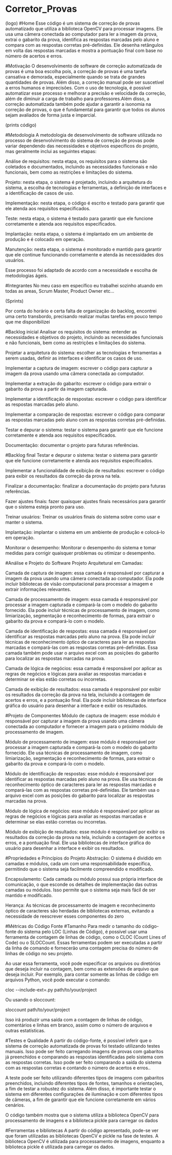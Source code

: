 # Corretor_Provas
(logo)
#Home
Esse código é um sistema de correção de provas automatizado que utiliza a biblioteca OpenCV para processar imagens. Ele usa uma câmera conectada ao computador para ler a imagem da prova, extrai o gabarito da prova, identifica as respostas marcadas pelo aluno e compara com as respostas corretas pré-definidas. Ele desenha retângulos em volta das respostas marcadas e mostra a pontuação final com base no número de acertos e erros.

#Motivação
O desenvolvimento de software de correção automatizada de provas é uma boa escolha pois, a correção de provas é uma tarefa cansativa e demorada, especialmente quando se trata de grandes quantidades de provas. Além disso, a correção manual pode ser suscetível a erros humanos e imprecisões. Com o uso de tecnologia, é possível automatizar esse processo e melhorar a precisão e velocidade da correção, além de diminuir a carga de trabalho para professores.Além disso, a correção automatizada também pode ajudar a garantir a isonomia na correção de provas, o que é fundamental para garantir que todos os alunos sejam avaliados de forma justa e imparcial.

(prints código)

#Metodologia
A metodologia de desenvolvimento de software utilizada no processo de desenvolvimento do sistema de correção de provas pode variar dependendo das necessidades e objetivos específicos do projeto, mas geralmente inclui as seguintes etapas:

Análise de requisitos: nesta etapa, os requisitos para o sistema são coletados e documentados, incluindo as necessidades funcionais e não funcionais, bem como as restrições e limitações do sistema.

Projeto: nesta etapa, o sistema é projetado, incluindo a arquitetura do sistema, a escolha de tecnologias e ferramentas, a definição de interfaces e a identificação de casos de uso.

Implementação: nesta etapa, o código é escrito e testado para garantir que ele atenda aos requisitos especificados.

Teste: nesta etapa, o sistema é testado para garantir que ele funcione corretamente e atenda aos requisitos especificados.

Implantação: nesta etapa, o sistema é implantado em um ambiente de produção e é colocado em operação.

Manutenção: nesta etapa, o sistema é monitorado e mantido para garantir que ele continue funcionando corretamente e atenda às necessidades dos usuários.

Esse processo foi adaptado de acordo com a necessidade e escolha de metodologias ágeis.

#Integrantes
No meu caso em específico eu trabalhei sozinho atuando em todas as areas, Scrum Master, Product Owner etc...

(Sprints)

Por conta do horário e certa falta de organização do backlog, encontrei uma certo transbordo, precisando realizar muitas tarefas em pouco tempo que me disponibilizei


#Backlog inicial
Analisar os requisitos do sistema: entender as necessidades e objetivos do projeto, incluindo as necessidades funcionais e não funcionais, bem como as restrições e limitações do sistema.

Projetar a arquitetura do sistema: escolher as tecnologias e ferramentas a serem usadas, definir as interfaces e identificar os casos de uso.

Implementar a captura de imagem: escrever o código para capturar a imagem da prova usando uma câmera conectada ao computador.

Implementar a extração do gabarito: escrever o código para extrair o gabarito da prova a partir da imagem capturada.

Implementar a identificação de respostas: escrever o código para identificar as respostas marcadas pelo aluno.

Implementar a comparação de respostas: escrever o código para comparar as respostas marcadas pelo aluno com as respostas corretas pré-definidas.

Testar e depurar o sistema: testar o sistema para garantir que ele funcione corretamente e atenda aos requisitos especificados.

Documentação: documentar o projeto para futuras referências.

#Backlog final
Testar e depurar o sistema: testar o sistema para garantir que ele funcione corretamente e atenda aos requisitos especificados.

Implementar a funcionalidade de exibição de resultados: escrever o código para exibir os resultados da correção da prova na tela.

Finalizar a documentação: finalizar a documentação do projeto para futuras referências.

Fazer ajustes finais: fazer quaisquer ajustes finais necessários para garantir que o sistema esteja pronto para uso.

Treinar usuários: Treinar os usuários finais do sistema sobre como usar e manter o sistema.

Implantação: implantar o sistema em um ambiente de produção e colocá-lo em operação.

Monitorar o desempenho: Monitorar o desempenho do sistema e tomar medidas para corrigir quaisquer problemas ou otimizar o desempenho.

#Análise e Projeto do Software
Projeto Arquitetural em Camadas:

Camada de captura de imagem: essa camada é responsável por capturar a imagem da prova usando uma câmera conectada ao computador. Ela pode incluir bibliotecas de visão computacional para processar a imagem e extrair informações relevantes.

Camada de processamento de imagem: essa camada é responsável por processar a imagem capturada e compará-la com o modelo do gabarito fornecido. Ela pode incluir técnicas de processamento de imagem, como limiarização, segmentação e reconhecimento de formas, para extrair o gabarito da prova e compará-lo com o modelo.

Camada de identificação de respostas: essa camada é responsável por identificar as respostas marcadas pelo aluno na prova. Ela pode incluir técnicas de reconhecimento óptico de caracteres para ler as respostas marcadas e compará-las com as respostas corretas pré-definidas. Essa camada também pode usar o arquivo excel com as posições do gabarito para localizar as respostas marcadas na prova.

Camada de lógica de negócios: essa camada é responsável por aplicar as regras de negócios e lógicas para avaliar as respostas marcadas e determinar se elas estão corretas ou incorretas.

Camada de exibição de resultados: essa camada é responsável por exibir os resultados da correção da prova na tela, incluindo a contagem de acertos e erros, e a pontuação final. Ela pode incluir bibliotecas de interface gráfica do usuário para desenhar a interface e exibir os resultados.

#Projeto de Componentes
Módulo de captura de imagem: esse módulo é responsável por capturar a imagem da prova usando uma câmera conectada ao computador e fornecer a imagem para o próximo módulo de processamento de imagem.

Módulo de processamento de imagem: esse módulo é responsável por processar a imagem capturada e compará-la com o modelo do gabarito fornecido. Ele usa técnicas de processamento de imagem, como limiarização, segmentação e reconhecimento de formas, para extrair o gabarito da prova e compará-lo com o modelo.

Módulo de identificação de respostas: esse módulo é responsável por identificar as respostas marcadas pelo aluno na prova. Ele usa técnicas de reconhecimento óptico de caracteres para ler as respostas marcadas e compará-las com as respostas corretas pré-definidas. Ele também usa o arquivo excel com as posições do gabarito para localizar as respostas marcadas na prova.

Módulo de lógica de negócios: esse módulo é responsável por aplicar as regras de negócios e lógicas para avaliar as respostas marcadas e determinar se elas estão corretas ou incorretas.

Módulo de exibição de resultados: esse módulo é responsável por exibir os resultados da correção da prova na tela, incluindo a contagem de acertos e erros, e a pontuação final. Ele usa bibliotecas de interface gráfica do usuário para desenhar a interface e exibir os resultados.

#Propriedades e Princípios do Projeto
Abstração: O sistema é dividido em camadas e módulos, cada um com uma responsabilidade específica, permitindo que o sistema seja facilmente compreendido e modificado.

Encapsulamento: Cada camada ou módulo possui sua própria interface de comunicação, o que esconde os detalhes de implementação das outras camadas ou módulos. Isso permite que o sistema seja mais fácil de ser mantido e modificado.

Herança: As técnicas de processamento de imagem e reconhecimento óptico de caracteres são herdadas de bibliotecas externas, evitando a necessidade de reescrever esses componentes do zero

#Métricas do Código Fonte
#Tamanho
Para medir o tamanho do código-fonte do sistema pelo LOC (Linhas de Código), é possível usar uma ferramenta de contagem de linhas de código, como o CLOC (Count Lines of Code) ou o SLOCCount. Essas ferramentas podem ser executadas a partir da linha de comando e fornecerão uma contagem precisa do número de linhas de código no seu projeto.

Ao usar essa ferramenta, você pode especificar os arquivos ou diretórios que deseja incluir na contagem, bem como as extensões de arquivo que deseja incluir. Por exemplo, para contar somente as linhas de código em arquivos Python, você pode executar o comando:

cloc --include-ext=.py path/to/your/project

Ou usando o sloccount:

sloccount path/to/your/project

Isso irá produzir uma saída com a contagem de linhas de código, comentários e linhas em branco, assim como o número de arquivos e outras estatísticas.

#Testes e Qualidade
A partir do código-fonte, é possível inferir que o sistema de correção automatizada de provas foi testado utilizando testes manuais. Isso pode ser feito carregando imagens de provas com gabaritos já preenchidos e comparando as respostas identificadas pelo sistema com as respostas corretas. Isso pode ser feito comparando a saída do sistema com as respostas corretas e contando o número de acertos e erros..

A teste pode ser feito utilizando diferentes tipos de imagens com gabaritos preenchidos, incluindo diferentes tipos de fontes, tamanhos e orientações, a fim de testar a robustez do sistema. Além disso, é importante testar o sistema em diferentes configurações de iluminação e com diferentes tipos de câmeras, a fim de garantir que ele funcione corretamente em vários cenários.
 
 O código também mostra que o sistema utiliza a biblioteca OpenCV para processamento de imagens e a biblioteca pickle para carregar os dados

#Ferramentas e bibliotecas
A partir do código apresentado, pode-se ver que foram utilizadas as bibliotecas OpenCV e pickle na fase de testes. A biblioteca OpenCV é utilizada para processamento de imagens, enquanto a biblioteca pickle é utilizada para carregar os dados.
